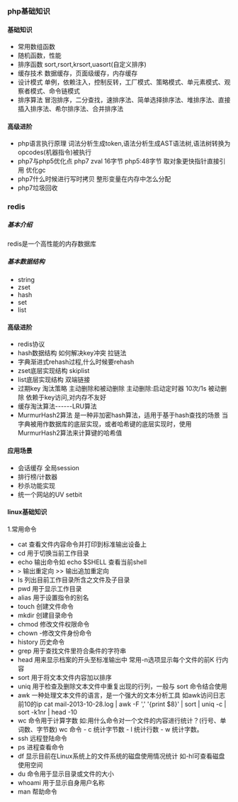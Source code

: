 ### php基础知识

#### 基础知识
- 常用数组函数
- 随机函数，性能
- 排序函数 sort,rsort,krsort,uasort(自定义排序)
- 缓存技术 数据缓存，页面级缓存，内存缓存
- 设计模式 单例，依赖注入，控制反转，工厂模式、策略模式、单元素模式、观察者模式、命令链模式
- 排序算法 冒泡排序，二分查找，速排序法、简单选择排序法、堆排序法、直接插入排序法、希尔排序法、合并排序法

#### 高级进阶
+ php语言执行原理 词法分析生成token,语法分析生成AST语法树,语法树转换为opcodes(机器指令)被执行
+ php7与php5优化点 php7 zval 16字节 php5:48字节 取对象更快指针直接引用 优化gc
+ php7什么时候进行写时拷贝 整形变量在内存中怎么分配
+ php7垃圾回收

### redis
##### 基本介绍
redis是一个高性能的内存数据库
##### 基本数据结构
- string
- zset
- hash
- set
- list

#### 高级进阶
- redis协议
- hash数据结构 如何解决key冲突  拉链法
- 字典渐进式rehash过程,什么时候要rehash
- zset底层实现结构 skiplist
- list底层实现结构 双端链接
- 过期key 淘汰策略 主动删除和被动删除 主动删除:启动定时器 10次/1s 被动删除 依赖于key访问,对内存不友好
- 缓存淘汰算法------LRU算法
- MurmurHash2算法 是一种非加密hash算法，适用于基于hash查找的场景 当字典被用作数据库的底层实现，或者哈希键的底层实现时，使用MurmurHash2算法来计算键的哈希值

#### 应用场景
- 会话缓存 全局session
- 排行榜/计数器
- 秒杀功能实现
- 统一个网站的UV setbit

#### linux基础知识
   1.常用命令
   - cat 查看文件内容命令并打印到标准输出设备上
   - cd 用于切换当前工作目录
   - echo 输出命令如 echo $SHELL 查看当前shell
   - `>` 输出重定向 >> 输出追加重定向
   - ls 列出目前工作目录所含之文件及子目录
   - pwd 用于显示工作目录
   - alias 用于设置指令的别名
   - touch 创建文件命令
   - mkdir 创建目录命令
   - chmod 修改文件权限命令
   - chown -修改文件身份命令
   - history 历史命令
   - grep 用于查找文件里符合条件的字符串
   - head 用来显示档案的开头至标准输出中 常用-n选项显示每个文件的前K 行内容
   - sort 用于将文本文件内容加以排序
   - uniq 用于检查及删除文本文件中重复出现的行列，一般与 sort 命令结合使用
   - awk 一种处理文本文件的语言，是一个强大的文本分析工具 如awk访问日志前10的ip cat mail-2013-10-28.log | awk -F ',' '{print $8}' | sort | uniq -c | sort -k1nr | head -10
   - wc 命令用于计算字数 如:用什么命令对一个文件的内容进行统计？(行号、单词数、字节数) wc 命令 - c 统计字节数 - l 统计行数 - w 统计字数。
   - ssh 远程登陆命令
   - ps 进程查看命令
   - df 显示目前在Linux系统上的文件系统的磁盘使用情况统计 如-hl可查看磁盘使用空间
   - du 命令用于显示目录或文件的大小
   - whoami 用于显示自身用户名称
   - man 帮助命令
   